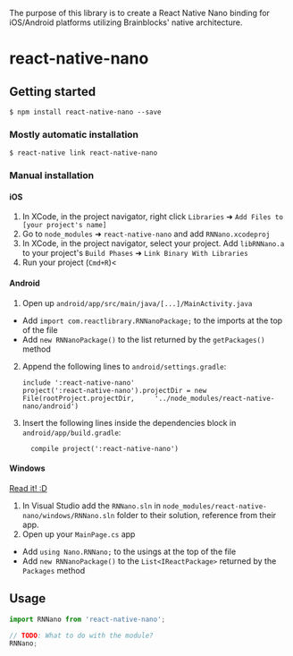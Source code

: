 The purpose of this library is to create a React Native Nano binding for iOS/Android platforms utilizing Brainblocks' native architecture.



# react-native-nano

## Getting started

`$ npm install react-native-nano --save`

### Mostly automatic installation

`$ react-native link react-native-nano`

### Manual installation


#### iOS

1. In XCode, in the project navigator, right click `Libraries` ➜ `Add Files to [your project's name]`
2. Go to `node_modules` ➜ `react-native-nano` and add `RNNano.xcodeproj`
3. In XCode, in the project navigator, select your project. Add `libRNNano.a` to your project's `Build Phases` ➜ `Link Binary With Libraries`
4. Run your project (`Cmd+R`)<

#### Android

1. Open up `android/app/src/main/java/[...]/MainActivity.java`
  - Add `import com.reactlibrary.RNNanoPackage;` to the imports at the top of the file
  - Add `new RNNanoPackage()` to the list returned by the `getPackages()` method
2. Append the following lines to `android/settings.gradle`:
  	```
  	include ':react-native-nano'
  	project(':react-native-nano').projectDir = new File(rootProject.projectDir, 	'../node_modules/react-native-nano/android')
  	```
3. Insert the following lines inside the dependencies block in `android/app/build.gradle`:
  	```
      compile project(':react-native-nano')
  	```

#### Windows
[Read it! :D](https://github.com/ReactWindows/react-native)

1. In Visual Studio add the `RNNano.sln` in `node_modules/react-native-nano/windows/RNNano.sln` folder to their solution, reference from their app.
2. Open up your `MainPage.cs` app
  - Add `using Nano.RNNano;` to the usings at the top of the file
  - Add `new RNNanoPackage()` to the `List<IReactPackage>` returned by the `Packages` method


## Usage
```javascript
import RNNano from 'react-native-nano';

// TODO: What to do with the module?
RNNano;
```
  
